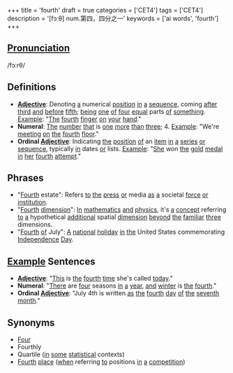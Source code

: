 +++
title = 'fourth'
draft = true
categories = ['CET4']
tags = ['CET4']
description = '[fɔːθ] num.第四，四分之一'
keywords = ['ai words', 'fourth']
+++

## [Pronunciation](/post/pronunciation/)
/fɔːrθ/

## Definitions
- **[Adjective](/post/adjective/)**: Denoting [a](/post/a/) numerical [position](/post/position/) [in](/post/in/) [a](/post/a/) [sequence](/post/sequence/), coming [after](/post/after/) [third](/post/third/) [and](/post/and/) [before](/post/before/) [fifth](/post/fifth/); [being](/post/being/) [one](/post/one/) [of](/post/of/) [four](/post/four/) [equal](/post/equal/) parts [of](/post/of/) [something](/post/something/). [Example](/post/example/): "[The](/post/the/) [fourth](/post/fourth/) [finger](/post/finger/) [on](/post/on/) [your](/post/your/) [hand](/post/hand/)."
- **Numeral**: [The](/post/the/) [number](/post/number/) [that](/post/that/) is [one](/post/one/) [more](/post/more/) [than](/post/than/) [three](/post/three/); 4. [Example](/post/example/): "We're [meeting](/post/meeting/) [on](/post/on/) [the](/post/the/) [fourth](/post/fourth/) [floor](/post/floor/)."
- **Ordinal [Adjective](/post/adjective/)**: Indicating [the](/post/the/) [position](/post/position/) [of](/post/of/) an [item](/post/item/) [in](/post/in/) [a](/post/a/) [series](/post/series/) [or](/post/or/) [sequence](/post/sequence/), typically [in](/post/in/) dates [or](/post/or/) lists. [Example](/post/example/): "[She](/post/she/) won [the](/post/the/) [gold](/post/gold/) [medal](/post/medal/) [in](/post/in/) [her](/post/her/) [fourth](/post/fourth/) [attempt](/post/attempt/)."

## Phrases
- "[Fourth](/post/fourth/) estate": Refers [to](/post/to/) [the](/post/the/) [press](/post/press/) [or](/post/or/) media [as](/post/as/) [a](/post/a/) societal [force](/post/force/) [or](/post/or/) [institution](/post/institution/).
- "[Fourth](/post/fourth/) [dimension](/post/dimension/)": [In](/post/in/) [mathematics](/post/mathematics/) [and](/post/and/) [physics](/post/physics/), it's [a](/post/a/) [concept](/post/concept/) referring [to](/post/to/) [a](/post/a/) hypothetical [additional](/post/additional/) spatial [dimension](/post/dimension/) [beyond](/post/beyond/) [the](/post/the/) [familiar](/post/familiar/) [three](/post/three/) dimensions.
- "[Fourth](/post/fourth/) [of](/post/of/) July": [A](/post/a/) [national](/post/national/) [holiday](/post/holiday/) [in](/post/in/) [the](/post/the/) United States commemorating [Independence](/post/independence/) [Day](/post/day/).

## [Example](/post/example/) Sentences
- **[Adjective](/post/adjective/)**: "[This](/post/this/) is [the](/post/the/) [fourth](/post/fourth/) [time](/post/time/) she's called [today](/post/today/)."
- **Numeral**: "[There](/post/there/) are [four](/post/four/) seasons [in](/post/in/) [a](/post/a/) [year](/post/year/), [and](/post/and/) [winter](/post/winter/) is [the](/post/the/) [fourth](/post/fourth/)."
- **Ordinal [Adjective](/post/adjective/)**: "July 4th is written [as](/post/as/) [the](/post/the/) [fourth](/post/fourth/) [day](/post/day/) [of](/post/of/) [the](/post/the/) [seventh](/post/seventh/) [month](/post/month/)."

## Synonyms
- [Four](/post/four/)
- Fourthly
- Quartile ([in](/post/in/) [some](/post/some/) [statistical](/post/statistical/) contexts)
- [Fourth](/post/fourth/) [place](/post/place/) ([when](/post/when/) referring [to](/post/to/) positions [in](/post/in/) [a](/post/a/) [competition](/post/competition/))

